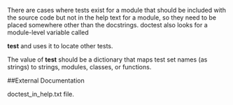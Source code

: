 There are cases where tests exist for a module that should be included with the source code but not in the help text for a module, so they need to be placed somewhere other than the docstrings. 
doctest also looks for a module-level variable called 

__test__ and uses it to locate other tests.

The value of __test__ should be a dictionary that maps test set names (as strings) to strings, modules, classes, or functions.


##External Documentation

doctest_in_help.txt file.




